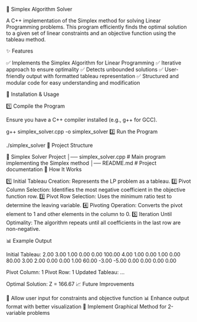 📌 Simplex Algorithm Solver

A C++ implementation of the Simplex method for solving Linear Programming problems. This program efficiently finds the optimal solution to a given set of linear constraints and an objective function using the tableau method.

✨ Features

✅ Implements the Simplex Algorithm for Linear Programming ✅ Iterative approach to ensure optimality ✅ Detects unbounded solutions ✅ User-friendly output with formatted tableau representation ✅ Structured and modular code for easy understanding and modification

🚀 Installation & Usage

1️⃣ Compile the Program

Ensure you have a C++ compiler installed (e.g., g++ for GCC).

g++ simplex_solver.cpp -o simplex_solver
2️⃣ Run the Program

./simplex_solver
📂 Project Structure

📁 Simplex Solver Project
│── simplex_solver.cpp   # Main program implementing the Simplex method
│── README.md            # Project documentation
📌 How It Works

1️⃣ Initial Tableau Creation: Represents the LP problem as a tableau. 2️⃣ Pivot Column Selection: Identifies the most negative coefficient in the objective function row. 3️⃣ Pivot Row Selection: Uses the minimum ratio test to determine the leaving variable. 4️⃣ Pivoting Operation: Converts the pivot element to 1 and other elements in the column to 0. 5️⃣ Iteration Until Optimality: The algorithm repeats until all coefficients in the last row are non-negative.

📊 Example Output

Initial Tableau:
     2.00     3.00     1.00     0.00     0.00   100.00 
     4.00     1.00     0.00     1.00     0.00    80.00 
     3.00     2.00     0.00     0.00     1.00    60.00 
    -3.00    -5.00     0.00     0.00     0.00     0.00 

Pivot Column: 1
Pivot Row: 1
Updated Tableau:
...

Optimal Solution:
Z = 166.67
📈 Future Improvements

🚀 Allow user input for constraints and objective function
📊 Enhance output format with better visualization
🔄 Implement Graphical Method for 2-variable problems
